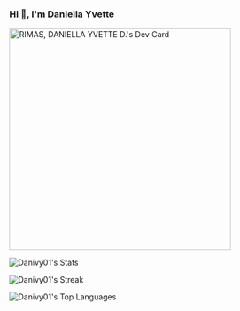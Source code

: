 ### Hi 👋, I'm Daniella Yvette


<a href="https://app.daily.dev/rimasdaniellayvetted"><img src="https://api.daily.dev/devcards/574ab478de4345568e1367487aac8350.png?r=l0z" width="400" alt="RIMAS, DANIELLA YVETTE D.'s Dev Card"/></a>

![Danivy01's Stats](https://github-readme-stats.vercel.app/api?username=Danivy01&theme=dracula&show_icons=true&hide_border=true&count_private=true)

![Danivy01's Streak](https://github-readme-streak-stats.herokuapp.com/?user=Danivy01&theme=dracula&hide_border=true)

![Danivy01's Top Languages](https://github-readme-stats.vercel.app/api/top-langs/?username=Danivy01&theme=dracula&show_icons=true&hide_border=true&layout=compact)


